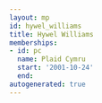 ```yaml
---
layout: mp
id: hywel_williams
title: Hywel Williams
memberships:
- id: pc
  name: Plaid Cymru
  start: '2001-10-24'
  end: 
autogenerated: true
---
```


